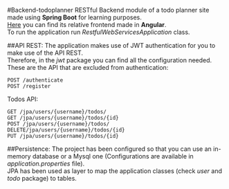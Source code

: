 #Backend-todoplanner
RESTful Backend  module of a todo planner site made using **Spring Boot** for learning purposes.  
[Here](https://github.com/EmilianoGIT/Frontend-todoplanner-) you can find its relative frontend made in **Angular**.  
To run the application run _RestfulWebServicesApplication_ class.   

##API REST:
The application makes use of JWT authentication for you to make use of the API REST.    
Therefore, in the _jwt_ package you can find all the configuration needed.
These are the API that are excluded from authentication:
```
POST /authenticate
POST /register
```

Todos API:
```
GET /jpa/users/{username}/todos/
GET /jpa/users/{username}/todos/{id}
POST /jpa/users/{username}/todos/
DELETE/jpa/users/{username}/todos/{id}
PUT /jpa/users/{username}/todos/{id}
```

##Persistence:
The project has been configured so that you can use an in-memory database or a Mysql one (Configurations are available in _application.properties_ file).   
JPA has been used as layer to map the application classes (check _user_ and _todo_ package) to tables.

